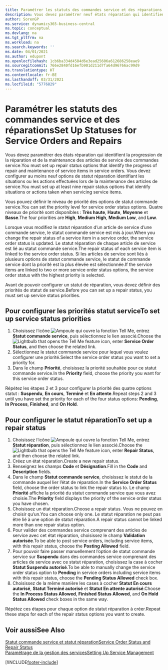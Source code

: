 ```yaml
---
title: Paramétrer les statuts des commandes service et des réparations | Microsoft Docs
description: Vous devez paramétrer neuf états réparation qui identifient la progression de la réparation et de la maintenance des articles de service des commandes service.
author: SorenGP
ms.service: dynamics365-business-central
ms.topic: conceptual
ms.devlang: na
ms.tgt_pltfrm: na
ms.workload: na
ms.search.keywords: ''
ms.date: 04/01/2021
ms.author: edupont
ms.openlocfilehash: 1cb6ba334d4584d6e3ead25606a612686258eae9
ms.sourcegitcommit: 766e2840fd16efb901d211d7fa64d96766ac99d9
ms.translationtype: HT
ms.contentlocale: fr-BE
ms.lasthandoff: 03/31/2021
ms.locfileid: "5776829"
---
```

# <a name="set-up-statuses-for-service-orders-and-repairs"></a><span data-ttu-id="4c526-103">Paramétrer les statuts des commandes service et des réparations</span><span class="sxs-lookup"><span data-stu-id="4c526-103">Set Up Statuses for Service Orders and Repairs</span></span>

<span data-ttu-id="4c526-104">Vous devez paramétrer des états réparation qui identifient la progression de la réparation et de la maintenance des articles de service des commandes service.</span><span class="sxs-lookup"><span data-stu-id="4c526-104">You must set up repair status options that identify the progress of repair and maintenance of service items in service orders.</span></span> <span data-ttu-id="4c526-105">Vous devez configurer au moins neuf options de statut réparation identifiant les situations ou les actions effectuées lors de la maintenance des articles de service.</span><span class="sxs-lookup"><span data-stu-id="4c526-105">You must set up at least nine repair status options that identify situations or actions taken when servicing service items.</span></span>  

<span data-ttu-id="4c526-106">Vous pouvez définir le niveau de priorité des options de statut commande service.</span><span class="sxs-lookup"><span data-stu-id="4c526-106">You can set the priority level for service order status options.</span></span> <span data-ttu-id="4c526-107">Quatre niveaux de priorité sont disponibles : **Très haute**, **Haute**, **Moyenne** et **Basse**.</span><span class="sxs-lookup"><span data-stu-id="4c526-107">The four priorities are **High**, **Medium High**, **Medium Low**, and **Low**.</span></span>  

<span data-ttu-id="4c526-108">Lorsque vous modifiez le statut réparation d’un article de service d’une commande service, le statut commande service est mis à jour.</span><span class="sxs-lookup"><span data-stu-id="4c526-108">When you change the repair status of a service item in a service order, the service order status is updated.</span></span> <span data-ttu-id="4c526-109">Le statut réparation de chaque article de service est lié au statut commande service.</span><span class="sxs-lookup"><span data-stu-id="4c526-109">The repair status of each service item is linked to the service order status.</span></span> <span data-ttu-id="4c526-110">Si les articles de service sont liés à plusieurs options de statut commande service, le statut de commande service dont la priorité est la plus élevée est sélectionnée.</span><span class="sxs-lookup"><span data-stu-id="4c526-110">If the service items are linked to two or more service order status options, the service order status with the highest priority is selected.</span></span>  

<span data-ttu-id="4c526-111">Avant de pouvoir configurer un statut de réparation, vous devez définir des priorités de statut de service.</span><span class="sxs-lookup"><span data-stu-id="4c526-111">Before you can set up a repair status, you must set up service status priorities.</span></span>

## <a name="to-set-up-service-status-priorities"></a><span data-ttu-id="4c526-112">Pour configurer les priorités statut service</span><span class="sxs-lookup"><span data-stu-id="4c526-112">To set up service status priorities</span></span>

1. <span data-ttu-id="4c526-113">Choisissez l’icône ![Ampoule qui ouvre la fonction Tell Me](media/ui-search/search_small.png "Dites-moi ce que vous voulez faire"), entrez **Statut commande service**, puis sélectionnez le lien associé.</span><span class="sxs-lookup"><span data-stu-id="4c526-113">Choose the ![Lightbulb that opens the Tell Me feature](media/ui-search/search_small.png "Tell me what you want to do") icon, enter **Service Order Status**, and then choose the related link.</span></span>  
2. <span data-ttu-id="4c526-114">Sélectionnez le statut commande service pour lequel vous voulez configurer une priorité.</span><span class="sxs-lookup"><span data-stu-id="4c526-114">Select the service order status you want to set a priority for.</span></span>  
3. <span data-ttu-id="4c526-115">Dans le champ **Priorité**, choisissez la priorité souhaitée pour ce statut commande service.</span><span class="sxs-lookup"><span data-stu-id="4c526-115">In the **Priority** field, choose the priority you want for this service order status.</span></span>  

<span data-ttu-id="4c526-116">Répétez les étapes 2 et 3 pour configurer la priorité des quatre options statut : **Suspendu**, **En cours**, **Terminé** et **En attente**.</span><span class="sxs-lookup"><span data-stu-id="4c526-116">Repeat steps 2 and 3 until you have set the priority for each of the four status options: **Pending**, **In Process**, **Finished**, and **On Hold**.</span></span>  

## <a name="to-set-up-a-repair-status"></a><span data-ttu-id="4c526-117">Pour configurer le statut réparation</span><span class="sxs-lookup"><span data-stu-id="4c526-117">To set up a repair status</span></span>

1. <span data-ttu-id="4c526-118">Choisissez l’icône ![Ampoule qui ouvre la fonction Tell Me](media/ui-search/search_small.png "Dites-moi ce que vous voulez faire"), entrez **Statut réparation**, puis sélectionnez le lien associé.</span><span class="sxs-lookup"><span data-stu-id="4c526-118">Choose the ![Lightbulb that opens the Tell Me feature](media/ui-search/search_small.png "Tell me what you want to do") icon, enter **Repair Status**, and then choose the related link.</span></span>
2. <span data-ttu-id="4c526-119">Créez un état réparation.</span><span class="sxs-lookup"><span data-stu-id="4c526-119">Create a new repair status.</span></span>  
3. <span data-ttu-id="4c526-120">Renseignez les champs **Code** et **Désignation**.</span><span class="sxs-lookup"><span data-stu-id="4c526-120">Fill in the **Code** and **Description** fields.</span></span>  
4. <span data-ttu-id="4c526-121">Dans le champ **Statut commande service**, choisissez le statut de la commande auquel lier l’état de réparation.</span><span class="sxs-lookup"><span data-stu-id="4c526-121">In the **Service Order Status** field, choose the order status to link the repair status to.</span></span> <span data-ttu-id="4c526-122">Le champ **Priorité** affiche la priorité du statut commande service que vous avez choisie.</span><span class="sxs-lookup"><span data-stu-id="4c526-122">The **Priority** field displays the priority of the service order status you have chosen.</span></span>  
5. <span data-ttu-id="4c526-123">Choisissez un état réparation.</span><span class="sxs-lookup"><span data-stu-id="4c526-123">Choose a repair status.</span></span> <span data-ttu-id="4c526-124">Vous ne pouvez en choisir qu’un.</span><span class="sxs-lookup"><span data-stu-id="4c526-124">You can choose only one.</span></span> <span data-ttu-id="4c526-125">Le statut réparation ne peut pas être lié à une option de statut réparation.</span><span class="sxs-lookup"><span data-stu-id="4c526-125">A repair status cannot be linked more than one repair status option.</span></span>  
6. <span data-ttu-id="4c526-126">Pour valider des commandes service comprenant des articles de service avec cet état réparation, choisissez le champ **Validation autorisée**.</span><span class="sxs-lookup"><span data-stu-id="4c526-126">To be able to post service orders, including service items, with this repair status, choose the **Posting Allowed** field.</span></span>  
7. <span data-ttu-id="4c526-127">Pour pouvoir faire passer manuellement l’option de statut commande service sur **Suspendu** dans des commandes service comprenant des articles de service avec ce statut réparation, choisissez la case à cocher **Statut Suspendu autorisé**.</span><span class="sxs-lookup"><span data-stu-id="4c526-127">To be able to manually change the service order status option to **Pending** in service orders including service items with this repair status, choose the **Pending Status Allowed** check box.</span></span>  
8. <span data-ttu-id="4c526-128">Choisissez de la même manière les cases à cocher **Statut En cours autorisé**, **Statut Terminé autorisé** et **Statut En attente autorisé**.</span><span class="sxs-lookup"><span data-stu-id="4c526-128">Choose the **In Process Status Allowed**, **Finished Status Allowed**, and **On Hold Status Allowed** check boxes in the same way.</span></span>

<span data-ttu-id="4c526-129">Répétez ces étapes pour chaque option de statut réparation à créer.</span><span class="sxs-lookup"><span data-stu-id="4c526-129">Repeat these steps for each of the repair status options you want to create.</span></span>

## <a name="see-also"></a><span data-ttu-id="4c526-130">Voir aussi</span><span class="sxs-lookup"><span data-stu-id="4c526-130">See Also</span></span>

[<span data-ttu-id="4c526-131">Statut commande service et statut réparation</span><span class="sxs-lookup"><span data-stu-id="4c526-131">Service Order Status and Repair Status</span></span>](service-service-order-status-and-repair-status.md)  
[<span data-ttu-id="4c526-132">Paramétrage de la gestion des services</span><span class="sxs-lookup"><span data-stu-id="4c526-132">Setting Up Service Management</span></span>](service-setup-service.md)  


[!INCLUDE[footer-include](includes/footer-banner.md)]